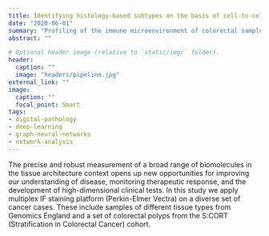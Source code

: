 ```yaml
---
title: Identifying histology-based subtypes on the basis of cell-to-cell interactions
date: "2020-06-01"
summary: "Profiling of the immune microenvironment of colorectal samples with multiplexed immunofluorescence images and Graph Neural Networks."
abstract: ""

# Optional header image (relative to `static/img/` folder).
header: 
  caption: ""
  image: "headers/pipeline.jpg"
external_link: ""
image:
  caption: ""
  focal_point: Smart
tags:
- digital-pathology
- deep-learning
- graph-neural-networks
- network-analysis
---
```


The precise and robust measurement of a broad range of biomolecules in the tissue
architecture context opens up new opportunities for improving our understanding of disease,
monitoring therapeutic response, and the development of high-dimensional clinical tests. In
this study we apply multiplex IF staining platform (Perkin-Elmer Vectra) on a diverse set of
cancer cases. These include samples of different tissue types from Genomics England and a
set of colorectal polyps from the S:CORT (Stratification in Colorectal Cancer) cohort. 
